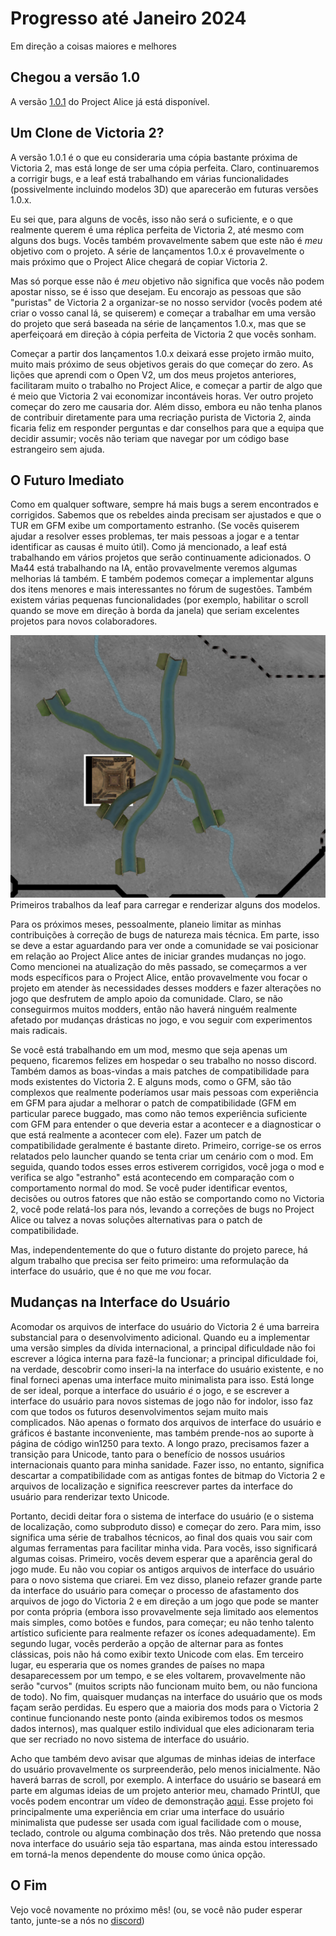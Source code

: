 # Progresso até Janeiro 2024

Em direção a coisas maiores e melhores

## Chegou a versão 1.0

A versão [1.0.1](https://github.com/Nivaturimika/Katerina-Engine/releases/download/v1.0.1/1.0.1.zip) do Project Alice já está disponível.

## Um Clone de Victoria 2?

A versão 1.0.1 é o que eu consideraria uma cópia bastante próxima de Victoria 2, mas está longe de ser uma cópia perfeita. Claro, continuaremos a corrigir bugs, e a leaf está trabalhando em várias funcionalidades (possivelmente incluindo modelos 3D) que aparecerão em futuras versões 1.0.x.

Eu sei que, para alguns de vocês, isso não será o suficiente, e o que realmente querem é uma réplica perfeita de Victoria 2, até mesmo com alguns dos bugs. Vocês também provavelmente sabem que este não é *meu* objetivo com o projeto. A série de lançamentos 1.0.x é provavelmente o mais próximo que o Project Alice chegará de copiar Victoria 2.

Mas só porque esse não é *meu* objetivo não significa que vocês não podem apostar nisso, se é isso que desejam. Eu encorajo as pessoas que são "puristas" de Victoria 2 a organizar-se no nosso servidor (vocês podem até criar o vosso canal lá, se quiserem) e começar a trabalhar em uma versão do projeto que será baseada na série de lançamentos 1.0.x, mas que se aperfeiçoará em direção à cópia perfeita de Victoria 2 que vocês sonham.

Começar a partir dos lançamentos 1.0.x deixará esse projeto irmão muito, muito mais próximo de seus objetivos gerais do que começar do zero. As lições que aprendi com o Open V2, um dos meus projetos anteriores, facilitaram muito o trabalho no Project Alice, e começar a partir de algo que é meio que Victoria 2 vai economizar incontáveis horas. Ver outro projeto começar do zero me causaria dor. Além disso, embora eu não tenha planos de contribuir diretamente para uma recriação purista de Victoria 2, ainda ficaria feliz em responder perguntas e dar conselhos para que a equipa que decidir assumir; vocês não teriam que navegar por um código base estrangeiro sem ajuda.

## O Futuro Imediato

Como em qualquer software, sempre há mais bugs a serem encontrados e corrigidos. Sabemos que os rebeldes ainda precisam ser ajustados e que o TUR em GFM exibe um comportamento estranho. (Se vocês quiserem ajudar a resolver esses problemas, ter mais pessoas a jogar e a tentar identificar as causas é muito útil). Como já mencionado, a leaf está trabalhando em vários projetos que serão continuamente adicionados. O Ma44 está trabalhando na IA, então provavelmente veremos algumas melhorias lá também. E também podemos começar a implementar alguns dos itens menores e mais interessantes no fórum de sugestões. Também existem várias pequenas funcionalidades (por exemplo, habilitar o scroll quando se move em direção à borda da janela) que seriam excelentes projetos para novos colaboradores.

![models](./images/models.png)
Primeiros trabalhos da leaf para carregar e renderizar alguns dos modelos.

Para os próximos meses, pessoalmente, planeio limitar as minhas contribuições à correção de bugs de natureza mais técnica. Em parte, isso se deve a estar aguardando para ver onde a comunidade se vai posicionar em relação ao Project Alice antes de iniciar grandes mudanças no jogo. Como mencionei na atualização do mês passado, se começarmos a ver mods específicos para o Project Alice, então provavelmente vou focar o projeto em atender às necessidades desses modders e fazer alterações no jogo que desfrutem de amplo apoio da comunidade. Claro, se não conseguirmos muitos modders, então não haverá ninguém realmente afetado por mudanças drásticas no jogo, e vou seguir com experimentos mais radicais.

Se você está trabalhando em um mod, mesmo que seja apenas um pequeno, ficaremos felizes em hospedar o seu trabalho no nosso discord. Também damos as boas-vindas a mais patches de compatibilidade para mods existentes do Victoria 2. E alguns mods, como o GFM, são tão complexos que realmente poderíamos usar mais pessoas com experiência em GFM para ajudar a melhorar o patch de compatibilidade (GFM em particular parece buggado, mas como não temos experiência suficiente com GFM para entender o que deveria estar a acontecer e a diagnosticar o que está realmente a acontecer com ele). Fazer um patch de compatibilidade geralmente é bastante direto. Primeiro, corrige-se os erros relatados pelo launcher quando se tenta criar um cenário com o mod. Em seguida, quando todos esses erros estiverem corrigidos, você joga o mod e verifica se algo "estranho" está acontecendo em comparação com o comportamento normal do mod. Se você puder identificar eventos, decisões ou outros fatores que não estão se comportando como no Victoria 2, você pode relatá-los para nós, levando a correções de bugs no Project Alice ou talvez a novas soluções alternativas para o patch de compatibilidade.

Mas, independentemente do que o futuro distante do projeto parece, há algum trabalho que precisa ser feito primeiro: uma reformulação da interface do usuário, que é no que me *vou* focar.

## Mudanças na Interface do Usuário

Acomodar os arquivos de interface do usuário do Victoria 2 é uma barreira substancial para o desenvolvimento adicional. Quando eu a implementar uma versão simples da dívida internacional, a principal dificuldade não foi escrever a lógica interna para fazê-la funcionar; a principal dificuldade foi, na verdade, descobrir como inseri-la na interface do usuário existente, e no final forneci apenas uma interface muito minimalista para isso. Está longe de ser ideal, porque a interface do usuário *é* o jogo, e se escrever a interface do usuário para novos sistemas de jogo não for indolor, isso faz com que todos os futuros desenvolvimentos sejam muito mais complicados. Não apenas o formato dos arquivos de interface do usuário e gráficos é bastante inconveniente, mas também prende-nos ao suporte à página de código win1250 para texto. A longo prazo, precisamos fazer a transição para Unicode, tanto para o benefício de nossos usuários internacionais quanto para minha sanidade. Fazer isso, no entanto, significa descartar a compatibilidade com as antigas fontes de bitmap do Victoria 2 e arquivos de localização e significa reescrever partes da interface do usuário para renderizar texto Unicode.

Portanto, decidi deitar fora o sistema de interface do usuário (e o sistema de localização, como subproduto disso) e começar do zero. Para mim, isso significa uma série de trabalhos técnicos, ao final dos quais vou sair com algumas ferramentas para facilitar minha vida. Para vocês, isso significará algumas coisas. Primeiro, vocês devem esperar que a aparência geral do jogo mude. Eu não vou copiar os antigos arquivos de interface do usuário para o novo sistema que criarei. Em vez disso, planeio refazer grande parte da interface do usuário para começar o processo de afastamento dos arquivos de jogo do Victoria 2 e em direção a um jogo que pode se manter por conta própria (embora isso provavelmente seja limitado aos elementos mais simples, como botões e fundos, para começar; eu não tenho talento artístico suficiente para realmente refazer os ícones adequadamente). Em segundo lugar, vocês perderão a opção de alternar para as fontes clássicas, pois não há como exibir texto Unicode com elas. Em terceiro lugar, eu esperaria que os nomes grandes de países no mapa desaparecessem por um tempo, e se eles voltarem, provavelmente não serão "curvos" (muitos scripts não funcionam muito bem, ou não funciona de todo). No fim, quaisquer mudanças na interface do usuário que os mods façam serão perdidas. Eu espero que a maioria dos mods para o Victoria 2 continue funcionando neste ponto (ainda exibiremos todos os mesmos dados internos), mas qualquer estilo individual que eles adicionaram teria que ser recriado no novo sistema de interface do usuário.

Acho que também devo avisar que algumas de minhas ideias de interface do usuário provavelmente os surpreenderão, pelo menos inicialmente. Não haverá barras de scroll, por exemplo. A interface do usuário se baseará em parte em algumas ideias de um projeto anterior meu, chamado PrintUI, que vocês podem encontrar um vídeo de demonstração [aqui](https://www.youtube.com/watch?v=SbE6sTv4e-c). Esse projeto foi principalmente uma experiência em criar uma interface do usuário minimalista que pudesse ser usada com igual facilidade com o mouse, teclado, controle ou alguma combinação dos três. Não pretendo que nossa nova interface do usuário seja tão espartana, mas ainda estou interessado em torná-la menos dependente do mouse como única opção.

## O Fim

Vejo você novamente no próximo mês! (ou, se você não puder esperar tanto, junte-se a nós no [discord](https://discord.gg/QUJExr4mRn))